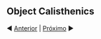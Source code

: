 ## Object Calisthenics

:arrow_backward: [Anterior](/slide-04.md) | [Próximo](/slide-06.md) :arrow_forward: